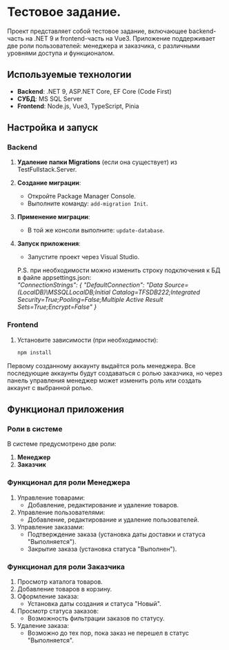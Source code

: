 # Тестовое задание.

Проект представляет собой тестовое задание, включающее backend-часть на .NET 9 и frontend-часть на Vue3. Приложение поддерживает две роли пользователей: менеджера и заказчика, с различными уровнями доступа и функционалом.

## Используемые технологии

- **Backend**: .NET 9, ASP.NET Core, EF Core (Code First)
- **СУБД**: MS SQL Server
- **Frontend**: Node.js, Vue3, TypeScript, Pinia

## Настройка и запуск

### Backend


1. **Удаление папки Migrations** (если она существует) из TestFullstack.Server.
2. **Создание миграции**:
   - Откройте Package Manager Console.
   - Выполните команду: `add-migration Init`.
3. **Применение миграции**:
   - В той же консоли выполните: `update-database`.
4. **Запуск приложения**:
   - Запустите проект через Visual Studio.
  
   P.S. при необходимости можно изменить строку подключения к БД в файле appsettings.json:   
_"ConnectionStrings": {
  "DefaultConnection": "Data Source=(LocalDB)\\MSSQLLocalDB;Initial Catalog=TFSDB222;Integrated Security=True;Pooling=False;Multiple Active Result Sets=True;Encrypt=False"
}_

### Frontend

1. Установите зависимости (при необходимости):
   ```bash
   npm install


Первому созданному аккаунту выдаётся роль менеджера. Все последующие аккаунты будут создаваться с ролью заказчика, но через панель управления менеджер может изменить роль или создать аккаунт с выбранной ролью.

## Функционал приложения

### Роли в системе

В системе предусмотрено две роли:
1. **Менеджер**
2. **Заказчик**

### Функционал для роли Менеджера

1. Управление товарами:
   - Добавление, редактирование и удаление товаров.
2. Управление пользователями:
   - Добавление, редактирование и удаление пользователей.
3. Управление заказами:
   - Подтверждение заказа (установка даты доставки и статуса "Выполняется").
   - Закрытие заказа (установка статуса "Выполнен").

### Функционал для роли Заказчика

1. Просмотр каталога товаров.
2. Добавление товаров в корзину.
3. Оформление заказа:
   - Установка даты создания и статуса "Новый".
4. Просмотр статуса заказов:
   - Возможность фильтрации заказов по статусу.
5. Удаление заказа:
   - Возможно до тех пор, пока заказ не перешел в статус "Выполняется".


